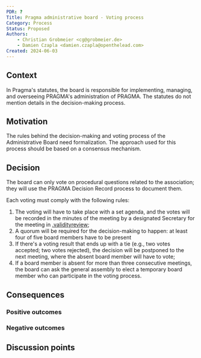 ```yaml
---
PDR: ?
Title: Pragma administrative board - Voting process 
Category: Process
Status: Proposed 
Authors:
    - Christian Grobmeier <cg@grobmeier.de>
    - Damien Czapla <damien.czapla@openthelead.com>
Created: 2024-06-03
---
```


## Context

In Pragma's statutes, the board is responsible for implementing, managing, and overseeing PRAGMA's administration of PRAGMA.
The statutes do not mention details in the decision-making process.

## Motivation

The rules behind the decision-making and voting process of the Administrative Board need formalization.
The approach used for this process should be based on a consensus mechanism.

## Decision

The board can only vote on procedural questions related to the association; they will use the PRAGMA Decision Record process to document them.

Each voting must comply with the following rules:

1. The voting will have to take place with a set agenda, and the votes will be recorded in the minutes of the meeting by a designated Secretary for the meeting in [.validityreview][Archive];
2. A quorum will be required for the decision-making to happen: at least four of five board members have to be present
3. If there's a voting result that ends up with a tie (e.g., two votes accepted; two votes rejected), the decision will be postponed to the next meeting, where the absent board member will have to vote;
4. If a board member is absent for more than three consecutive meetings, the board can ask the general assembly to elect a temporary board member who can participate in the voting process. 

## Consequences
<!-- Describe the result/consequences of applying that decision; both positive and negative outcomes. -->
<!-- If category is a Policy, describe how to measure the application of the policy on a project (qualitative or quantitative) by using metrics that can be understood by any internet user. -->

### Positive outcomes


### Negative outcomes

## Discussion points
<!-- Summarizes, a posteriori, the major discussion points that gravitates around the decision -->


[Archive]: https://github.com/pragma-org/PDRs/tree/main/.validityreview

